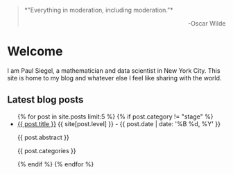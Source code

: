 <blockquote>
<p>*"Everything in moderation, including moderation."*</p>
<p align="right">-Oscar Wilde</p>
</blockquote>

# Welcome

I am Paul Siegel, a mathematician and data scientist in New York City.
This site is home to my blog and whatever else I feel like sharing with the world.

## Latest blog posts

<ul>
   {% for post in site.posts limit:5 %}
      {% if post.category != "stage" %}
         <li>
            <a href="{{ post.url }}">{{ post.title }}</a> {{ site[post.level] }} - {{ post.date | date: '%B %d, %Y' }}
            <p>{{ post.abstract }}</p>
            <p>{{ post.categories }}</p>
         </li>
      {% endif %}
   {% endfor %}
</ul>
